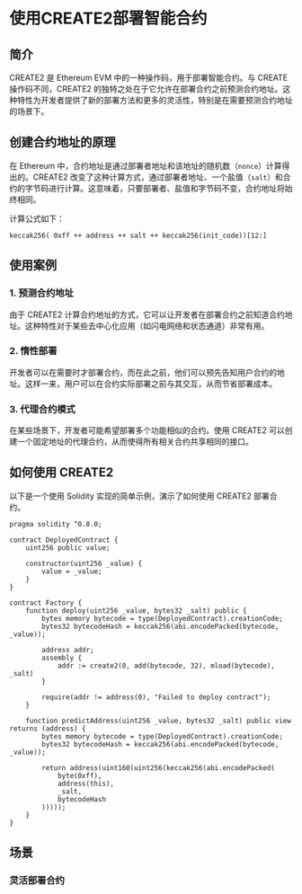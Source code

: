 # 使用CREATE2部署智能合约

## 简介

CREATE2 是 Ethereum EVM 中的一种操作码，用于部署智能合约。与 CREATE 操作码不同，CREATE2 的独特之处在于它允许在部署合约之前预测合约地址。这种特性为开发者提供了新的部署方法和更多的灵活性，特别是在需要预测合约地址的场景下。

## 创建合约地址的原理

在 Ethereum 中，合约地址是通过部署者地址和该地址的随机数（`nonce`）计算得出的。CREATE2 改变了这种计算方式，通过部署者地址、一个盐值（`salt`）和合约的字节码进行计算。这意味着，只要部署者、盐值和字节码不变，合约地址将始终相同。

计算公式如下：

```
keccak256( 0xff ++ address ++ salt ++ keccak256(init_code))[12:]
```

## 使用案例

### 1. 预测合约地址

由于 CREATE2 计算合约地址的方式，它可以让开发者在部署合约之前知道合约地址。这种特性对于某些去中心化应用（如闪电网络和状态通道）非常有用。

### 2. 惰性部署

开发者可以在需要时才部署合约，而在此之前，他们可以预先告知用户合约的地址。这样一来，用户可以在合约实际部署之前与其交互，从而节省部署成本。

### 3. 代理合约模式

在某些场景下，开发者可能希望部署多个功能相似的合约。使用 CREATE2 可以创建一个固定地址的代理合约，从而使得所有相关合约共享相同的接口。

## 如何使用 CREATE2

以下是一个使用 Solidity 实现的简单示例，演示了如何使用 CREATE2 部署合约。

```solidity
pragma solidity ^0.8.0;

contract DeployedContract {
    uint256 public value;

    constructor(uint256 _value) {
        value = _value;
    }
}

contract Factory {
    function deploy(uint256 _value, bytes32 _salt) public {
        bytes memory bytecode = type(DeployedContract).creationCode;
        bytes32 bytecodeHash = keccak256(abi.encodePacked(bytecode, _value));

        address addr;
        assembly {
            addr := create2(0, add(bytecode, 32), mload(bytecode), _salt)
        }
        
        require(addr != address(0), "Failed to deploy contract");
    }

    function predictAddress(uint256 _value, bytes32 _salt) public view returns (address) {
        bytes memory bytecode = type(DeployedContract).creationCode;
        bytes32 bytecodeHash = keccak256(abi.encodePacked(bytecode, _value));
        
        return address(uint160(uint256(keccak256(abi.encodePacked(
            byte(0xff),
            address(this),
            _salt,
            bytecodeHash
        )))));
    }
}

```



## 场景

### 灵活部署合约

